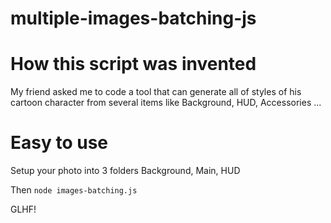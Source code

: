 # multiple-images-batching-js

# How this script was invented
My friend asked me to code a tool that can generate all of styles of his cartoon character from several items like Background, HUD, Accessories ...

# Easy to use
Setup your photo into 3 folders Background, Main, HUD

Then `node images-batching.js`

GLHF!
